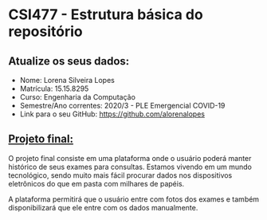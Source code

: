 # CSI477 - Estrutura básica do repositório

## Atualize os seus dados:

- Nome: Lorena Silveira Lopes
- Matrícula: 15.15.8295
- Curso: Engenharia da Computação
- Semestre/Ano correntes: 2020/3 - PLE Emergencial COVID-19
- Link para o seu GitHub: https://github.com/alorenalopes

## [Projeto final:](./Projeto/README.md) 

O projeto final consiste em uma plataforma onde o usuário poderá manter histórico de seus exames para consultas. Estamos vivendo em um mundo tecnológico, sendo muito mais fácil procurar dados nos dispositivos eletrônicos do que em pasta com milhares de papéis.

A plataforma permitirá que o usuário entre com fotos dos exames e também disponibilizará que ele entre com os dados manualmente.
